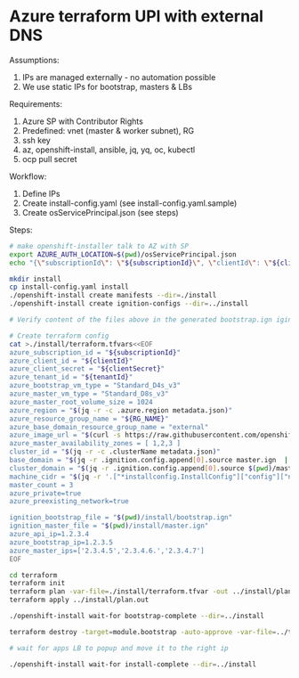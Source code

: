 # Azure terraform UPI with external DNS

Assumptions:

1. IPs are managed externally - no automation possible
2. We use static IPs for bootstrap, masters & LBs


Requirements:

1. Azure SP with Contributor Rights
2. Predefined: vnet (master & worker subnet), RG
3. ssh key
4. az, openshift-install, ansible, jq, yq, oc, kubectl
5. ocp pull secret

Workflow:

1. Define IPs
2. Create install-config.yaml (see install-config.yaml.sample)
3. Create osServicePrincipal.json (see steps)


Steps:

```bash
# make openshift-installer talk to AZ with SP
export AZURE_AUTH_LOCATION=$(pwd)/osServicePrincipal.json
echo "{\"subscriptionId\": \"${subscriptionId}\", \"clientId\": \"${clientId}\", \"clientSecret\": \"${clientSecret}\", \"tenantId\": \"${tenantId}\" }"  | jq > $AZURE_AUTH_LOCATION

mkdir install
cp install-config.yaml install
./openshift-install create manifests --dir=./install
./openshift-install create ignition-configs --dir=../install

# Verify content of the files above in the generated bootstrap.ign iginition file

# Create terraform config
cat >./install/terraform.tfvars<<EOF
azure_subscription_id = "${subscriptionId}"
azure_client_id = "${clientId}"
azure_client_secret = "${clientSecret}"
azure_tenant_id = "${tenantId}"
azure_bootstrap_vm_type = "Standard_D4s_v3"
azure_master_vm_type = "Standard_D8s_v3"
azure_master_root_volume_size = 1024
azure_region = "$(jq -r -c .azure.region metadata.json)"
azure_resource_group_name = "${RG_NAME}"
azure_base_domain_resource_group_name = "external"
azure_image_url = "$(curl -s https://raw.githubusercontent.com/openshift/installer/release-4.7/data/data/rhcos.json | jq -r -c .azure.url)"
azure_master_availability_zones = [ 1,2,3 ]
cluster_id = "$(jq -r -c .clusterName metadata.json)"
base_domain = "$(jq -r .ignition.config.append[0].source master.ign  | sed 's@.*/api-int.[^\.]*\.\(.*\):22623/.*@\1@')
cluster_domain = "$(jq -r .ignition.config.append[0].source $(pwd)/master.ign  | sed 's@.*/api-int.\(.*\):22623/.*@\1@')"
machine_cidr = "$(jq -r '.["*installconfig.InstallConfig"]["config"]["networking"]["machineCIDR"]' .openshift_install_state.json)"
master_count = 3
azure_private=true
azure_preexisting_network=true

ignition_bootstrap_file = "$(pwd)/install/bootstrap.ign"
ignition_master_file = "$(pwd)/install/master.ign"
azure_api_ip=1.2.3.4
azure_bootstrap_ip=1.2.3.5
azure_master_ips=['2.3.4.5','2.3.4.6.','2.3.4.7']
EOF

cd terraform
terraform init
terraform plan -var-file=./install/terraform.tfvar -out ../install/plan.out
terraform apply ../install/plan.out

./openshift-install wait-for bootstrap-complete --dir=../install

terraform destroy -target=module.bootstrap -auto-approve -var-file=../terraform.tfvars

# wait for apps LB to popup and move it to the right ip

./openshift-install wait-for install-complete --dir=../install
```
